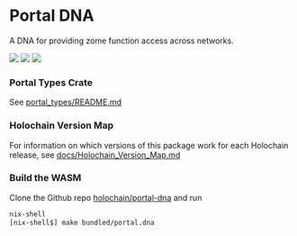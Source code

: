 
# Portal DNA
A DNA for providing zome function access across networks.


[![](https://img.shields.io/github/issues-raw/holochain/portal-dna?style=flat-square)](https://github.com/holochain/portal-dna/issues)
[![](https://img.shields.io/github/issues-closed-raw/holochain/portal-dna?style=flat-square)](https://github.com/holochain/portal-dna/issues?q=is%3Aissue+is%3Aclosed)
[![](https://img.shields.io/github/issues-pr-raw/holochain/portal-dna?style=flat-square)](https://github.com/holochain/portal-dna/pulls)


### Portal Types Crate
See [portal_types/README.md](portal_types/README.md)


### Holochain Version Map
For information on which versions of this package work for each Holochain release, see
[docs/Holochain_Version_Map.md](docs/Holochain_Version_Map.md)


### Build the WASM
Clone the Github repo
[holochain/portal-dna](https://github.com/holochain/portal-dna) and run

```bash
nix-shell
[nix-shell$] make bundled/portal.dna
```
